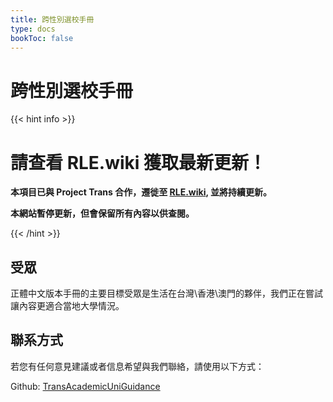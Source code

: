 ```yaml
---
title: 跨性別選校手冊
type: docs
bookToc: false
---
```


# 跨性別選校手冊

{{< hint info >}}

# **請查看 RLE.wiki 獲取最新更新！**

**本項目已與 Project Trans 合作，遷徙至 [RLE.wiki](https://rle.wiki/), 並將持續更新。**

**本網站暫停更新，但會保留所有內容以供查閱。**

{{< /hint >}}

## 受眾

正體中文版本手冊的主要目標受眾是生活在台灣\香港\澳門的夥伴，我們正在嘗試讓內容更適合當地大學情況。

## 聯系方式

若您有任何意見建議或者信息希望與我們聯絡，請使用以下方式：

Github: [TransAcademicUniGuidance](https://github.com/one-among-us/TransAcademicUniGuide)

